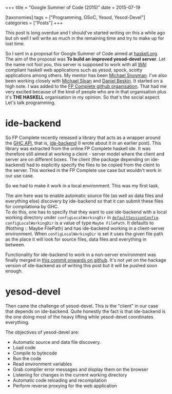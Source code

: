 +++
title = "Google Summer of Code (2015)"
date = 2015-07-19

[taxonomies]
tags = ["Programming, GSoC, Yesod, Yesod-Devel"]
categories = ["Posts"]
+++

This post is long overdue and I should've started writing on this a while ago but oh well I will write as much in the remaining time and try to make up for lost time.
<!-- more -->
So I sent in a proposal for Google Summer of Code aimed at [haskell.org].
The aim of the proposal was **To build an improved yesod-devel server**. Let the name not fool you, this server is supposed to work with all [WAI] compliant haskell web applications such as yesod, spock, scotty applications among others.
My mentor has been [Michael Snoyman]. I've also been working closely with [Michael Sloan] and [Daniel Beskin].
It started on a high note. I was added to the [FP Complete github organisation]. That had me very excited because of the kind of people who are in that organisation plus it's **THE HASKELL** organisation in my opinion. So that's the social aspect. Let's talk programming.

# ide-backend
So FP Complete recently released a library that acts as a wrapper around the [GHC API], that is, [ide-backend] (I wrote about it in an earlier post).
This library was extracted from the online FP Complete haskell ide. It was therefore still aimed at working  a cleint - server model where the client and server are on different boxes. The client (the package depending on ide-backend) had to explicitly specify the files to be copied from the cleint to the server. This worked in the FP Complete use case but wouldn't work in our use case.

So we had to make it work in a local environment. This was my first task.

The aim here was to enable automatic source file (as well as data files and everything else) discovery by ide-backend so that it can submit these files for compilationa by GHC.  
To do this, one has to specify that they want to use ide-backend with a local working directory under `configLocalWorkingDir` in [`defaultSessionConfig`]. `configLocalWorkingDir` is a value of type `Maybe FilePath`. It defaults to (Nothing :: Maybe FilePath) and has ide-backend working in a client-server environment. When `configLocalWorkingDir` is set it uses the given file path as the place it will look for source files, data files and everything in between.

Functionality for ide-backend to work in a non-server environment was finally merged in [this commit onwards on github]. It's not yet on the hackage version of ide-backend as of writing this post but it will be pushed soon enough.

# yesod-devel
Then came the challenge of yesod-devel. This is the "client" in our case that depends on ide-backend. 
Quite honestly the fact is that ide-backend is the one doing most of the heavy lifting while yesod-devel coordinates everything.

The objectives of yesod-devel are:

  * Automatic source and data file discovery.
  * Load code
  * Compile to bytecode
  * Run the code
  * Read environment variables
  * Grab compiler error messages and display them on the browser
  * Listening for changes in the current working directory
  * Automatic code reloading and recompilation
  * Perform reverse proxying for the web application

[haskell.org]: https://www.haskell.org
[WAI]: https://www.yesodweb.com/book/web-application-interface
[Michael Snoyman]: https://github.com/snoyberg
[Michael Sloan]: https://github.com/mgsloan
[Daniel Beskin]: https://github.com/ncreep
[FP Complete github organisation]: https://github.com/fpco
[GHC API]: https://wiki.haskell.org/GHC/As_a_library
[ide-backend]: https://hackage.haskell.org/package/ide-backend-0.9.0.2
[`defaultSessionConfig`]: http://hackage.haskell.org/package/ide-backend-0.9.0.2/docs/IdeSession.html#v:defaultSessionConfig
[this commit onwards on github]: https://github.com/fpco/ide-backend/tree/19561d9ff5f496d6556f38992bc8d08896d54091
